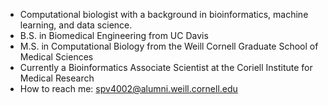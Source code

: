 - Computational biologist with a background in bioinformatics, machine learning, and data science.
- B.S. in Biomedical Engineering from UC Davis
- M.S. in Computational Biology from the Weill Cornell Graduate School of Medical Sciences
- Currently a Bioinformatics Associate Scientist at the Coriell Institute for Medical Research
- How to reach me: spv4002@alumni.weill.cornell.edu

<!---
surya-vishnubhatt/surya-vishnubhatt is a ✨ special ✨ repository because its `README.md` (this file) appears on your GitHub profile.
You can click the Preview link to take a look at your changes.
--->
